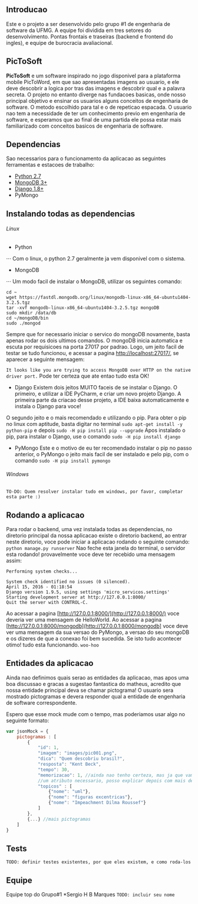 ## Introducao

Este e o projeto a ser desenvolvido pelo grupo #1 de engenharia de software da UFMG. A equipe foi dividida em tres
setores do desenvolvimento. Pontas frontais e traseiras (backend e frontend do ingles), e equipe de burocracia
avaliacional.

## PicToSoft
**PicToSoft** e um software inspirado no jogo disponivel para a plataforma mobile PicToWord, em que sao apresentadas
imagens ao usuario, e ele deve descobrir a logica por tras das imagens e descobrir qual e a palavra secreta.
O projeto no entanto diverge nas fundacoes basicas, onde nosso principal objetivo e ensinar os usuarios alguns conceitos
de engenharia de software. O metodo escolhido para tal e o de repeticao espacada. O usuario nao tem a necessidade de ter
um conhecimento previo em engenharia de software, e esperamos que ao final de uma partida ele possa estar mais
familiarizado com conceitos basicos de engenharia de software.

## Dependencias

Sao necessarios para o funcionamento da aplicacao as seguintes ferramentas e estacoes de trabalho:
* [Python 2.7](http://www.python.org)
* [MongoDB 3+](http://www.mongodb.org)
* [Django 1.8+](https://www.djangoproject.com/)
* PyMongo

## Instalando todas as dependencias

###### Linux
* Python

⋅⋅⋅ Com o linux, o python 2.7 geralmente ja vem disponivel com o sistema.

* MongoDB

⋅⋅⋅ Um modo facil de instalar o MongoDB, utilizar os seguintes comando:
```
cd ~
wget https://fastdl.mongodb.org/linux/mongodb-linux-x86_64-ubuntu1404-3.2.5.tgz
tar -xvf mongodb-linux-x86_64-ubuntu1404-3.2.5.tgz mongoDB
sudo mkdir /data/db
cd ~/mongoDB/bin
sudo ./mongod
```
Sempre que for necessario iniciar o servico do mongoDB novamente, basta apenas rodar os dois ultimos comandos.
O mongoDB inicia automatica e escuta por requisicoes na porta 27017 por padrao. Logo, um jeito facil de testar se tudo
funcionou, e acessar a pagina [http://localhost:27017/](http://localhost:27017/), se aparecer a seguinte mensagem:

``` It looks like you are trying to access MongoDB over HTTP on the native driver port. ```
Pode ter certeza que ate entao tudo esta OK!

* Django
Existem dois jeitos MUITO faceis de se instalar o Django.
O primeiro, e utilizar a IDE PyCharm, e criar um novo projeto Django. A primeira parte da criacao desse projeto, a IDE
baixa automaticamente e instala o Django para voce!

O segundo jeito e o mais recomendado e utilizando o pip. Para obter o pip no linux com aptitude, basta digitar no
terminal `sudo apt-get install -y python-pip` e depois `sudo -H pip install pip --upgrade`
Apos instalado o pip, para instalar o Django, use o comando `sudo -H pip install django`

* PyMongo
Este e o motivo de eu ter recomendado instalar o pip no passo anterior, o PyMongo o jeito mais facil de ser instalado e
pelo pip, com o comando `sudo -H pip install pymongo`


###### Windows
```TO-DO: Quem resolver instalar tudo em windows, por favor, completar esta parte :)```

## Rodando a aplicacao

Para rodar o backend, uma vez instalada todas as dependencias, no diretorio principal da nossa aplicacao existe o
diretorio backend, ao entrar neste diretorio, voce pode iniciar a aplicacao rodando o seguinte comando:
`python manage.py runserver`
Nao feche esta janela do terminal, o servidor esta rodando! provavelmente voce deve ter recebido uma mensagem assim:

```
Performing system checks...

System check identified no issues (0 silenced).
April 15, 2016 - 01:18:54
Django version 1.9.5, using settings 'micro_servicos.settings'
Starting development server at http://127.0.0.1:8000/
Quit the server with CONTROL-C.
```

Ao acessar a pagina [http://127.0.0.1:8000/](http://127.0.0.1:8000/) voce deveria ver uma mensagem de HelloWorld.
Ao acessar a pagina [http://127.0.0.1:8000/mongodb](http://127.0.0.1:8000/mongodb] voce deve ver uma mensagem da sua
versao do PyMongo, a versao do seu mongoDB e os dizeres de que a conexao foi bem sucedida. Se isto tudo acontecer
otimo! tudo esta funcionando. `woo-hoo`

## Entidades da aplicacao

Ainda nao definimos quais serao as entidades da aplicacao, mas apos uma boa discussao e gracas a sugestao fantastica do
matheus, acredito que nossa entidade principal deva se chamar pictograma! O usuario sera mostrado pictogramas e devera
responder qual a entidade de engenharia de software correspondente.

Espero que esse mock mude com o tempo, mas poderiamos usar algo no seguinte formato:

```javascript
var jsonMock = {
    pictogramas : [
        {
            "id": 1,
            "imagem": "images/pic001.png",
            "dica": "Quem descobriu brasil?",
            "resposta": "Kent Beck",
            "tempo": 30,
            "memorizacao": 1, //ainda nao tenho certeza, mas ja que vamos usar algo no naipe repeticao espacada, vai ser
            //um atributo necessario, posso explicar depois com mais detalhes o que eu pensei.
            "topicos" : [
                {"nome": "uml"},
                {"nome": "figuras excentricas"},
                {"nome": "Impeachment Dilma Roussef"}
            ]
        },
        {...} //mais pictogramas
    ]
}
```

## Tests

`TODO: definir testes existentes, por que eles existem, e como roda-los`

## Equipe

Equipe top do Grupo#1
*Sergio H B Marques
`TODO: incluir seu nome`
